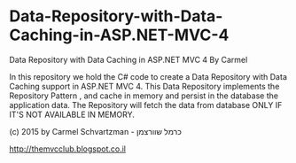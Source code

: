 # Data-Repository-with-Data-Caching-in-ASP.NET-MVC-4
Data Repository with Data Caching in ASP.NET MVC 4
By Carmel

In this repository we hold the C# code to create a Data Repository with Data Caching support in ASP.NET MVC 4. 
This Data Repository implements the Repository Pattern , and cache in memory and persist in the database the application data. The Repository will fetch the data from database ONLY IF IT'S NOT AVAILABLE IN MEMORY. 

 (c) 2015 by Carmel Schvartzman - כרמל שוורצמן 
    <div>http://themvcclub.blogspot.co.il</div>
